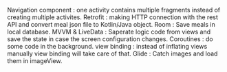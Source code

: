 Navigation component : one activity contains multiple fragments instead of creating multiple activites.
Retrofit : making HTTP connection with the rest API and convert meal json file to Kotlin/Java object.
Room : Save meals in local database.
MVVM & LiveData : Saperate logic code from views and save the state in case the screen configuration changes.
Coroutines : do some code in the background.
view binding : instead of inflating views manually view binding will take care of that.
Glide : Catch images and load them in imageView.
